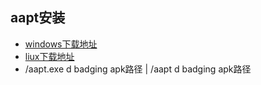﻿## aapt安装
- [windows下载地址](http://oykeubbl7.bkt.clouddn.com/apk-tools.7z)
- [liux下载地址](http://oykeubbl7.bkt.clouddn.com/1.zip)
- /aapt.exe d badging apk路径 | /aapt d badging apk路径